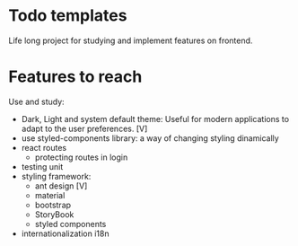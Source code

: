 # Todo templates

Life long project for studying and implement features on frontend.


# Features to reach

Use and study:
- Dark, Light and system default theme: Useful for modern applications to adapt to the user preferences. [V]
- use styled-components library: a way of changing styling dinamically
- react routes
    - protecting routes in login
- testing unit
- styling framework:
    - ant design [V]
    - material
    - bootstrap
    - StoryBook
    - styled components
- internationalization i18n 
